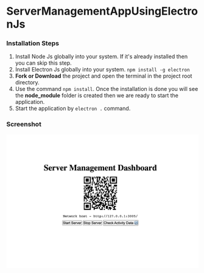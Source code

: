 # ServerManagementAppUsingElectronJs

### Installation Steps
1. Install Node Js globally into your system. If it's already installed then you can skip this step.
2. Install Electron Js globally into your system. `npm install -g electron`
3. **Fork or Download** the project and open the terminal in the project root directory.
4. Use the command `npm install`. Once the installation is done you will see the **node_module** folder is created then we are ready to start the application.
5. Start the application by `electron .` command.

### Screenshot
![Desktop-App](./screenshots/sma-img-main.png)
